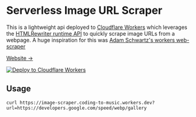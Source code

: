 # Serverless Image URL Scraper

This is a lightweight api deployed to [Cloudflare Workers](https://workers.cloudflare.com/) which leverages the [HTMLRewriter runtime API](https://developers.cloudflare.com/workers/runtime-apis/html-rewriter) to quickly scrape image URLs from a webpage. A huge inspiration for this was [Adam Schwartz's workers web-scraper](https://workers.cloudflare.com/built-with/projects/web-scraper)

[Website →](https://web.coding-to-music.workers.dev)

[![Deploy to Cloudflare Workers](https://deploy.workers.cloudflare.com/button)](https://deploy.workers.cloudflare.com/?url=https://github.com/image-scraper.coding-to-music.workers.dev)

## Usage
```
curl https://image-scraper.coding-to-music.workers.dev?url=https://developers.google.com/speed/webp/gallery
```
